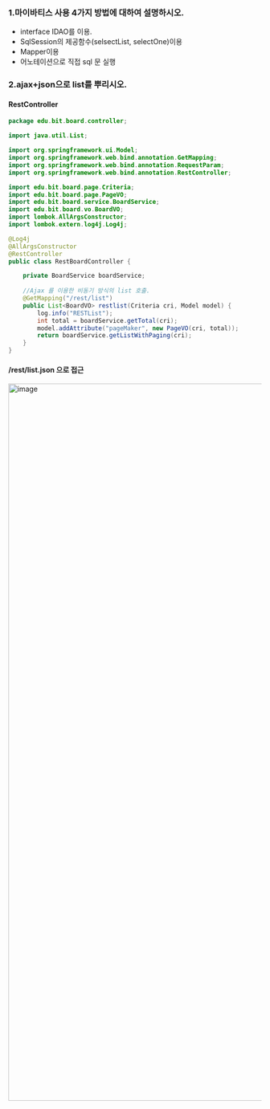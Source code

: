 ### 1.마이바티스 사용 4가지 방법에 대하여 설명하시오.

- interface IDAO를 이용.
- SqlSession의 제공함수(selsectList, selectOne)이용
- Mapper이용
- 어노테이션으로 직접 sql 문 실행

### 2.ajax+json으로 list를 뿌리시오.

#### RestController

```java
package edu.bit.board.controller;

import java.util.List;

import org.springframework.ui.Model;
import org.springframework.web.bind.annotation.GetMapping;
import org.springframework.web.bind.annotation.RequestParam;
import org.springframework.web.bind.annotation.RestController;

import edu.bit.board.page.Criteria;
import edu.bit.board.page.PageVO;
import edu.bit.board.service.BoardService;
import edu.bit.board.vo.BoardVO;
import lombok.AllArgsConstructor;
import lombok.extern.log4j.Log4j;

@Log4j
@AllArgsConstructor
@RestController
public class RestBoardController {

	private BoardService boardService;
	
	//Ajax 를 이용한 비동기 방식의 list 호출.
	@GetMapping("/rest/list")
	public List<BoardVO> restlist(Criteria cri, Model model) {
		log.info("RESTList");
		int total = boardService.getTotal(cri);
		model.addAttribute("pageMaker", new PageVO(cri, total));
		return boardService.getListWithPaging(cri);
	}
}
```

#### /rest/list.json 으로 접근

<img width="1429" alt="image" src="https://user-images.githubusercontent.com/75013009/107036611-41027900-67fd-11eb-895c-ce3d38ebcfc9.png">